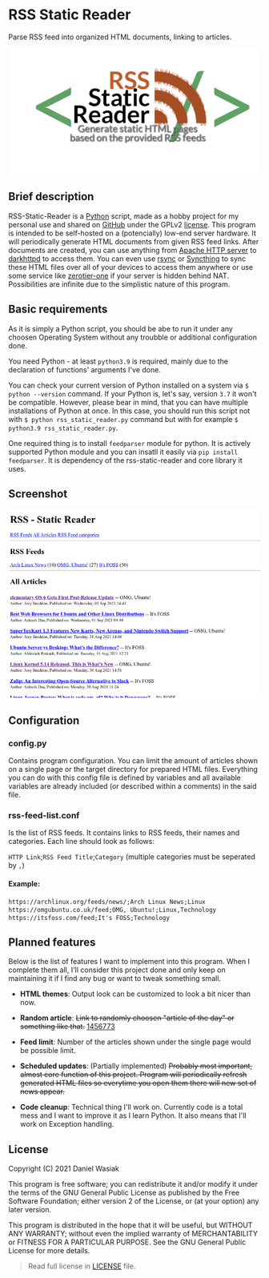 # RSS Static Reader

Parse RSS feed into organized HTML documents, linking to articles.

![Github thumbnail image](github/thumbnail.png 'Parse RSS feed into organized HTML documents, linking to articles.')

## Brief description

RSS-Static-Reader is a [Python](https://python.org) script, made as a hobby project for my personal use and shared on [GitHub](https://github.com/flrque/rss-static-reader) under the GPLv2 [license](LICENSE). This program is intended to be self-hosted on a (potencially) low-end server hardware. It will periodically generate HTML documents from given RSS feed links. After documents are created, you can use anything from [Apache HTTP server](https://httpd.apache.org) to [darkhttpd](https://unix4lyfe.org/darkhttpd) to access them. You can even use [rsync](https://rsync.samba.org) or [Syncthing](https://syncthing.net/) to sync these HTML files over all of your devices to access them anywhere or use some service like [zerotier-one](https://zerotier.com/) if your server is hidden behind NAT.
Possibilities are infinite due to the simplistic nature of this program.

## Basic requirements

As it is simply a Python script, you should be abe to run it under any choosen Operating System without any troubble or additional configuration done.

You need Python - at least `python3.9` is required, mainly due to the declaration of functions' arguments I've done.

You can check your current version of Python installed on a system via `$ python --version` command.
If your Python is, let's say, version `3.7` it won't be compatible. However, please bear in mind, that you can have multiple installations of Python at once. In this case, you should run this script not with `$ python rss_static_reader.py` command but with for example `$ python3.9 rss_static_reader.py`.

One required thing is to install `feedparser` module for python. It is actively supported Python module and you can insatll it easily via `pip install feedparser`. It is dependency of the rss-static-reader and core library it uses.

## Screenshot

![Screenshot](github/screenshot-target-00.jpg 'Screenshot of the default theme.')

## Configuration

### config.py

Contains program configuration. You can limit the amount of articles shown on a single page or the target directory for prepared HTML files. Everything you can do with this config file is defined by variables and all available variables are already included (or described within a comments) in the said file.

### rss-feed-list.conf

Is the list of RSS feeds. It contains links to RSS feeds, their names and categories. Each line should look as follows:

`HTTP Link`;`RSS Feed Title`;`Category`
(multiple categories must be seperated by `,`)

#### Example:

```plain-text
https://archlinux.org/feeds/news/;Arch Linux News;Linux
https://omgubuntu.co.uk/feed;OMG, Ubuntu!;Linux,Technology
https://itsfoss.com/feed;It's FOSS;Technology
```

## Planned features

Below is the list of features I want to implement into this program. When I complete them all, I'll consider this project done and only keep on maintaining it if I find any bug or want to tweak something small.

- **HTML themes**:
Output look can be customized to look a bit nicer than now.

- **Random article**:
~~Link to randomly choosen "article of the day" or something like that.~~ [1456773](commit/1456773903813866098f88eae8787822ee352c66)

- **Feed limit**:
Number of the articles shown under the single page would be possible limit.

- **Scheduled updates**:
(Partially implemented)
~~Probably most important, almost core function of this project. Program will periodically refresh generated HTML files so everytime you open them there will new set of news appear.~~

- **Code cleanup**: Technical thing I'll work on. Currently code is a total mess and I want to improve it as I learn Python. It also means that I'll work on Exception handling.

## License

Copyright (C) 2021  Daniel Wasiak

This program is free software; you can redistribute it and/or modify it under the terms of the GNU General Public License as published by the Free Software Foundation; either version 2 of the License, or (at your option) any later version.

This program is distributed in the hope that it will be useful, but WITHOUT ANY WARRANTY; without even the implied warranty of MERCHANTABILITY or FITNESS FOR A PARTICULAR PURPOSE.  See the GNU General Public License for more details.

>Read full license in [LICENSE](LICENSE) file.
